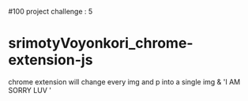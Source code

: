 #100 project challenge : 5
# srimotyVoyonkori_chrome-extension-js

chrome extension will change every img  and p into a single img & 'I AM SORRY LUV  '  

